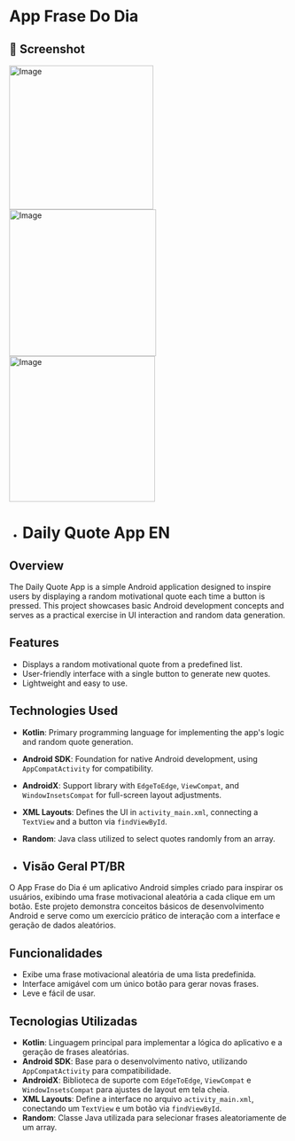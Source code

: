 # App Frase Do Dia

## :camera_flash: Screenshot


<img width="260"  alt="Image" src="https://github.com/user-attachments/assets/822a4705-6217-4a41-acb0-66a156b78e1f" />
<img width="265"  alt="Image" src="https://github.com/user-attachments/assets/ce7b8918-c56a-4aef-b0f1-53ef6ddbadd7" />
<img width="263"  alt="Image" src="https://github.com/user-attachments/assets/48db80a2-aaf0-402c-9b81-022f6d0644d5" />

- # Daily Quote App EN

## Overview
The Daily Quote App is a simple Android application designed to inspire users by displaying a random motivational quote each time a button is pressed. This project showcases basic Android development concepts and serves as a practical exercise in UI interaction and random data generation.

## Features
- Displays a random motivational quote from a predefined list.
- User-friendly interface with a single button to generate new quotes.
- Lightweight and easy to use.

## Technologies Used
- **Kotlin**: Primary programming language for implementing the app's logic and random quote generation.
- **Android SDK**: Foundation for native Android development, using `AppCompatActivity` for compatibility.
- **AndroidX**: Support library with `EdgeToEdge`, `ViewCompat`, and `WindowInsetsCompat` for full-screen layout adjustments.
- **XML Layouts**: Defines the UI in `activity_main.xml`, connecting a `TextView` and a button via `findViewById`.
- **Random**: Java class utilized to select quotes randomly from an array.

- ## Visão Geral PT/BR
O App Frase do Dia é um aplicativo Android simples criado para inspirar os usuários, exibindo uma frase motivacional aleatória a cada clique em um botão. Este projeto demonstra conceitos básicos de desenvolvimento Android e serve como um exercício prático de interação com a interface e geração de dados aleatórios.

## Funcionalidades
- Exibe uma frase motivacional aleatória de uma lista predefinida.
- Interface amigável com um único botão para gerar novas frases.
- Leve e fácil de usar.

## Tecnologias Utilizadas
- **Kotlin**: Linguagem principal para implementar a lógica do aplicativo e a geração de frases aleatórias.
- **Android SDK**: Base para o desenvolvimento nativo, utilizando `AppCompatActivity` para compatibilidade.
- **AndroidX**: Biblioteca de suporte com `EdgeToEdge`, `ViewCompat` e `WindowInsetsCompat` para ajustes de layout em tela cheia.
- **XML Layouts**: Define a interface no arquivo `activity_main.xml`, conectando um `TextView` e um botão via `findViewById`.
- **Random**: Classe Java utilizada para selecionar frases aleatoriamente de um array.
